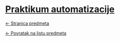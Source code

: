 # [Praktikum automatizacije](https://www.github.com/studosi-fer/PRAUT)
[<- Stranica predmeta](https://www.fer.unizg.hr/predmet/praaut)

[<- Povratak na listu predmeta](https://www.github.com/studosi/FER)